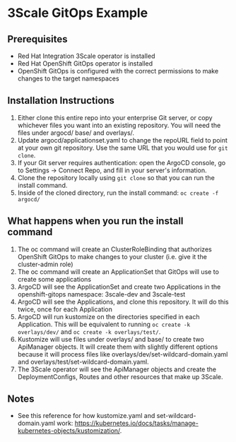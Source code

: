 # 3Scale GitOps Example

## Prerequisites
* Red Hat Integration 3Scale operator is installed
* Red Hat OpenShift GitOps operator is installed
* OpenShift GitOps is configured with the correct permissions to make changes to the target namespaces

## Installation Instructions

1. Either clone this entire repo into your enterprise Git server, or copy whichever files you want into an existing repository. You will need the files under argocd/ base/ and overlays/.
2. Update argocd/applicationset.yaml to change the repoURL field to point at your own git repository. Use the same URL that you would use for `git clone`.
3. If your Git server requires authentication: open the ArgoCD console, go to Settings -> Connect Repo, and fill in your server's information.
5. Clone the repository locally using `git clone` so that you can run the install command.
6. Inside of the cloned directory, run the install command: `oc create -f argocd/`

## What happens when you run the install command
1. The oc command will create an ClusterRoleBinding that authorizes OpenShift GitOps to make changes to your cluster (i.e. give it the cluster-admin role)
2. The oc command will create an ApplicationSet that GitOps will use to create some applications
3. ArgoCD will see the ApplicationSet and create two Applications in the openshift-gitops namespace: 3scale-dev and 3scale-test
4. ArgoCD will see the Applications, and clone this repository. It will do this twice, once for each Application
5. ArgoCD will run kustomize on the directories specified in each Application. This will be equivalent to running `oc create -k overlays/dev/` and `oc create -k overlays/test/`.
6. Kustomize will use files under overlays/ and base/ to create two ApiManager objects. It will create them with slightly different options because it will process files like overlays/dev/set-wildcard-domain.yaml and overlays/test/set-wildcard-domain.yaml.
7. The 3Scale operator will see the ApiManager objects and create the DeploymentConfigs, Routes and other resources that make up 3Scale.

## Notes
* See this reference for how kustomize.yaml and set-wildcard-domain.yaml work: https://kubernetes.io/docs/tasks/manage-kubernetes-objects/kustomization/.
